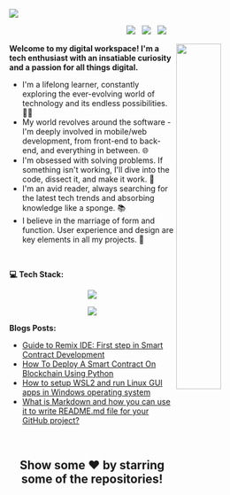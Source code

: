 ![](https://media.discordapp.net/attachments/714398127662039080/1154079055885381644/banner.png)

<p align="center">
<a href="#"><img src="https://komarev.com/ghpvc/?username=subrotokumar&style=for-the-badge"></a> &nbsp;
<a href="https://www.twitter.com/isubrotokumar"><img src="https://img.shields.io/badge/Twitter-1DA1F2?style=for-the-badge&logo=twitter&logoColor=white"></a> &nbsp;
<!-- <a href="https://www.instagram.com/isubrotokumar"><img src="https://img.shields.io/badge/Instagram-E4405F?style=for-the-badge&logo=instagram&logoColor=white"></a> &nbsp; -->
<a href="https://www.linkedin.com/in/kumarsubroto"><img src="https://img.shields.io/badge/LinkedIn-0077B5?style=for-the-badge&logo=linkedin&logoColor=white"></a> &nbsp;
</p>


<p align="left">  
<img align="right" width="40%" src="https://user-images.githubusercontent.com/95968368/183289298-957af452-56c4-452a-b742-e2287a480753.png">
</p>

**Welcome to my digital workspace! I'm a tech enthusiast with an insatiable curiosity and a passion for all things digital.**
- I'm a lifelong learner, constantly exploring the ever-evolving world of technology and its endless possibilities. 👨‍💻 
- My world revolves around the software - I'm deeply involved in mobile/web development, from front-end to back-end, and everything in between. 🌐
- I'm obsessed with solving problems. If something isn't working, I'll dive into the code, dissect it, and make it work. 🔧 
- I'm an avid reader, always searching for the latest tech trends and absorbing knowledge like a sponge. 📚 
- I believe in the marriage of form and function. User experience and design are key elements in all my projects. 🎨 
</p>

<br>

**💻 Tech Stack:**

<p align="center">
  <a href="https://skillicons.dev">
    <img src="https://skillicons.dev/icons?i=java,go,javascript,typescript,html,css,vim,bash,git,docker,linux" />
  </a>
</p>

<p align="center">
  <a href="https://skillicons.dev">
    <img src="https://skillicons.dev/icons?i=flutter,dart,tailwind,react,nextjs,nodejs,express,graphql,mongo,postgres,firebase,appwrite,androidstudio" />
  </a>
</p>


**Blogs Posts:**
<!-- BLOG-POST-LIST:START -->
- [Guide to Remix IDE: First step in Smart Contract Development](https://subrotokumar.hashnode.dev/guide-to-remix-ide)
- [How To Deploy A Smart Contract On Blockchain Using Python](https://subrotokumar.hashnode.dev/how-to-deploy-a-smart-contract-on-blockchain-using-python)
- [How to setup WSL2 and run Linux GUI apps in Windows operating system](https://subrotokumar.hashnode.dev/how-to-setup-wsl2-and-run-linux-gui-apps-in-windows-operating-system-1)
- [What is Markdown and how you can use it to write README.md file for your GitHub project?](https://subrotokumar.hashnode.dev/what-is-markdown-and-how-you-can-use-it-to-write-readmemd-file-for-your-github-project)
<!-- BLOG-POST-LIST:END -->  

<br>
<!--
<details>
<summary><strong>STATS</strong></summary>
<br>
<p align="center">
<img align="center" width="45%" src="https://github-readme-stats.vercel.app/api?username=subrotokumar&show_icons=true&theme=swift" alt="subrotokumar" /><img align="center" width="47.5%" src="https://github-readme-streak-stats.herokuapp.com/?user=subrotokumar&theme=swift&hide_border=false"  alt="subrotokumar" />
</p>
<p align="center">
<img align="center" width="50%" src="https://github-readme-stats.vercel.app/api/top-langs?username=subrotokumar&show_icons=true&locale=en&layout=compact" alt="subrotokumar" />
</p>
</details>
-->


<h2 align="center"> Show some ❤️ by starring some of the repositories! </h2>  
